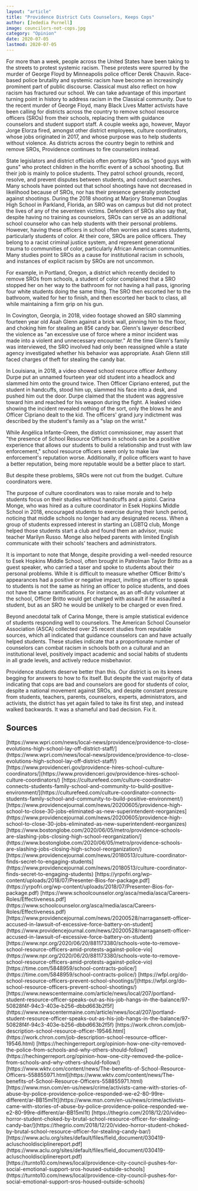 ```yaml
---
layout: "article"
title: "Providence District Cuts Counselors, Keeps Cops"
author: [Jededia Purnell]
image: councilors-not-cops.jpg
category: "Opinion"
date: 2020-07-05
lastmod: 2020-07-05
---
```

For more than a week, people across the United States have been taking to the streets to protest systemic racism. These protests were spurred by the murder of George Floyd by Minneapolis police officer Derek Chauvin. Race-based police brutality and systemic racism have become an increasingly prominent part of public discourse. Classical must also reflect on how racism has fractured our school. We can take advantage of this important turning point in history to address racism in the Classical community.
Due to the recent murder of George Floyd, many Black Lives Matter activists have been calling for districts across the country to remove school resource officers (SROs) from their schools, replacing them with guidance counselors and student support staff. A couple weeks ago, however, Mayor Jorge Elorza fired, amongst other district employees, culture coordinators, whose jobs originated in 2017, and whose purpose was to help students without violence. As districts across the country begin to rethink and remove SROs, Providence continues to fire counselors instead.

State legislators and district officials often portray SROs as "good guys with guns" who protect children in the horrific event of a school shooting. But their job is mainly to police students. They patrol school grounds, record, resolve, and prevent disputes between students, and conduct searches. Many schools have pointed out that school shootings have not decreased in likelihood because of SROs, nor has their presence generally protected against shootings. During the 2018 shooting at Marjory Stoneman Douglas High School in Parkland, Florida, an SRO was on campus but did not protect the lives of any of the seventeen victims. Defenders of SROs also say that, despite having no training as counselors, SROs can serve as an additional school counselor who can help students with their personal problems. However, having these officers in school often worries and scares students, particularly students of color.  At their core, SROs are police officers. They belong to a racist criminal justice system, and represent generational trauma to communities of color, particularly African American communities. Many studies point to SROs as a cause for institutional racism in schools, and instances of explicit racism by SROs are not uncommon.

For example, in Portland, Oregon, a district which recently decided to remove SROs from schools, a student of color complained that a SRO stopped her on her way to the bathroom for not having a hall pass, ignoring four white students doing the same thing. The SRO then escorted her to the bathroom, waited for her to finish, and then escorted her back to class, all while maintaining a firm grip on his gun.

In Covington, Georgia, in 2018, video footage showed an SRO slamming fourteen year old Asah Glenn against a brick wall, pinning him to the floor, and choking him for stealing an 85¢ candy bar. Glenn's lawyer described the violence as "an excessive use of force where a minor incident was made into a violent and unnecessary encounter." At the time Glenn's family was interviewed, the SRO involved had only been reassigned while a state agency investigated whether his behavior was appropriate. Asah Glenn still faced charges of theft for stealing the candy bar.

In Louisiana, in 2018, a video showed school resource officer Anthony Durpe put an unnamed fourteen year old student into a headlock and slammed him onto the ground twice. Then Officer Cipriano entered, put the student in handcuffs, stood him up, slammed his face into a desk, and pushed him out the door. Durpe claimed that the student was aggressive toward him and reached for his weapon during the fight. A leaked video showing the incident revealed nothing of the sort, only the blows he and Officer Cipriano dealt to the kid. The officers' grand jury indictment was described by the student's family as a "slap on the wrist."

While Angélica Infante-Green, the district commissioner, may assert that "the presence of School Resource Officers in schools can be a positive experience that allows our students to build a relationship and trust with law enforcement," school resource officers seem only to make law enforcement's reputation worse. Additionally, if police officers want to have a better reputation, being more reputable would be a better place to start.

But despite these problems, SROs were not cut from the budget. Culture coordinators were.

The purpose of culture coordinators was to raise morale and to help students focus on their studies without handcuffs and a pistol. Carina Monge, who was hired  as a culture coordinator in Esek Hopkins Middle School in 2018, encouraged students to exercise during their lunch period, noticing that middle schools no longer had any designated recess. When a group of students expressed interest in starting an LGBTQ club, Monge helped those students start a club and found them an advisor, music teacher Marilyn Russo. Monge also helped parents with limited English communicate with their schools' teachers and administrators.

It is important to note that Monge, despite providing a well-needed resource to Esek Hopkins Middle School, often brought in Patrolman Taylor Britto as a guest speaker, who carried a taser and spoke to students about their personal problems. While it is difficult to measure whether Officer Britto's appearances had a positive or negative impact, inviting an officer to speak to students is not the same as hiring an officer to police students, and does not have the same ramifications. For instance, as an off-duty volunteer at the school, Officer Britto would get charged with assault if he assaulted a student, but as an SRO he would be unlikely to be charged or even fired.

Beyond anecdotal talk of Carina Monge, there is ample statistical evidence of students responding well to counselors. The American School Counselor Association (ASCA) collected over 25 recent studies from reputable sources, which all indicated that guidance counselors can and have actually helped students. These studies indicate that a proportionate number of counselors can combat racism in schools both on a cultural and an institutional level, positively impact academic and social habits of students in all grade levels, and actively reduce misbehavior.

Providence students deserve better than this. Our district is on its knees begging for answers to how to fix itself. But despite the vast majority of data indicating that cops are bad and counselors are good for students of color, despite a national movement against SROs, and despite constant pressure from students, teachers, parents, counselors, experts, administrators, and activists, the district has yet again failed to take its first step, and instead walked backwards.
It was a shameful and bad decision. Fix it.

## Sources
<div class="noindent" markdown="1">
[https://www.wpri.com/news/local-news/providence/providence-to-close-evolutions-high-school-lay-off-district-staff/](https://www.wpri.com/news/local-news/providence/providence-to-close-evolutions-high-school-lay-off-district-staff/)  
[https://www.providenceri.gov/providence-hires-school-culture-coordinators/](https://www.providenceri.gov/providence-hires-school-culture-coordinators/)  
[https://culturefeed.com/culture-coordinator-connects-students-family-school-and-community-to-build-positive-environment/](https://culturefeed.com/culture-coordinator-connects-students-family-school-and-community-to-build-positive-environment/)  
[https://www.providencejournal.com/news/20200605/providence-high-school-to-close-30-jobs-eliminated-as-new-superintendent-reorganizes](https://www.providencejournal.com/news/20200605/providence-high-school-to-close-30-jobs-eliminated-as-new-superintendent-reorganizes)  
[https://www.bostonglobe.com/2020/06/05/metro/providence-schools-are-slashing-jobs-closing-high-school-reorganization/](https://www.bostonglobe.com/2020/06/05/metro/providence-schools-are-slashing-jobs-closing-high-school-reorganization/)  
[https://www.providencejournal.com/news/20180513/culture-coordinator-finds-secret-to-engaging-students](https://www.providencejournal.com/news/20180513/culture-coordinator-finds-secret-to-engaging-students)  
[https://yrpofri.org/wp-content/uploads/2018/07/Presenter-Bios-for-package.pdf](https://yrpofri.org/wp-content/uploads/2018/07/Presenter-Bios-for-package.pdf)  
[https://www.schoolcounselor.org/asca/media/asca/Careers-Roles/Effectiveness.pdf](https://www.schoolcounselor.org/asca/media/asca/Careers-Roles/Effectiveness.pdf)  
[https://www.providencejournal.com/news/20200528/narragansett-officer-accused-in-lawsuit-of-excessive-force-battery-on-student](https://www.providencejournal.com/news/20200528/narragansett-officer-accused-in-lawsuit-of-excessive-force-battery-on-student)  
[https://www.npr.org/2020/06/20/881173380/schools-vote-to-remove-school-resource-officers-amid-protests-against-police-vio](https://www.npr.org/2020/06/20/881173380/schools-vote-to-remove-school-resource-officers-amid-protests-against-police-vio)  
[https://time.com/5848959/school-contracts-police/](https://time.com/5848959/school-contracts-police/)  
[https://wfpl.org/do-school-resource-officers-prevent-school-shootings/](https://wfpl.org/do-school-resource-officers-prevent-school-shootings/)  
[https://www.newscentermaine.com/article/news/local/207/portland-student-resource-officer-speaks-out-as-his-job-hangs-in-the-balance/97-50828f4f-94c3-403e-b256-dbbd663b2f5f](https://www.newscentermaine.com/article/news/local/207/portland-student-resource-officer-speaks-out-as-his-job-hangs-in-the-balance/97-50828f4f-94c3-403e-b256-dbbd663b2f5f)  
[https://work.chron.com/job-description-school-resource-officer-19546.html](https://work.chron.com/job-description-school-resource-officer-19546.html)  
[https://hechingerreport.org/opinion-how-one-city-removed-the-police-from-schools-and-why-others-should-follow/](https://hechingerreport.org/opinion-how-one-city-removed-the-police-from-schools-and-why-others-should-follow/)  
[https://www.wktv.com/content/news/The-benefits-of-School-Resource-Officers-558855971.html](https://www.wktv.com/content/news/The-benefits-of-School-Resource-Officers-558855971.html)  
[https://www.msn.com/en-us/news/crime/activists-came-with-stories-of-abuse-by-police-providence-police-responded-we-e2-80-99re-different/ar-BB15ml1t](https://www.msn.com/en-us/news/crime/activists-came-with-stories-of-abuse-by-police-providence-police-responded-we-e2-80-99re-different/ar-BB15ml1t)  
[https://thegrio.com/2018/12/20/video-horror-student-choked-by-brutal-school-resource-officer-for-stealing-candy-bar/](https://thegrio.com/2018/12/20/video-horror-student-choked-by-brutal-school-resource-officer-for-stealing-candy-bar/)  
[https://www.aclu.org/sites/default/files/field_document/030419-acluschooldisciplinereport.pdf](https://www.aclu.org/sites/default/files/field_document/030419-acluschooldisciplinereport.pdf)  
[https://turnto10.com/news/local/providence-city-council-pushes-for-social-emotional-support-sros-housed-outside-schools](https://turnto10.com/news/local/providence-city-council-pushes-for-social-emotional-support-sros-housed-outside-schools)  
</div>
